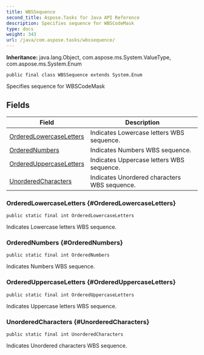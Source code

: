 ```yaml
---
title: WBSSequence
second_title: Aspose.Tasks for Java API Reference
description: Specifies sequence for WBSCodeMask
type: docs
weight: 343
url: /java/com.aspose.tasks/wbssequence/
---
```


**Inheritance:**
java.lang.Object, com.aspose.ms.System.ValueType, com.aspose.ms.System.Enum
```
public final class WBSSequence extends System.Enum
```

Specifies sequence for WBSCodeMask
## Fields

| Field | Description |
| --- | --- |
| [OrderedLowercaseLetters](#OrderedLowercaseLetters) | Indicates Lowercase letters WBS sequence. |
| [OrderedNumbers](#OrderedNumbers) | Indicates Numbers WBS sequence. |
| [OrderedUppercaseLetters](#OrderedUppercaseLetters) | Indicates Uppercase letters WBS sequence. |
| [UnorderedCharacters](#UnorderedCharacters) | Indicates Unordered characters WBS sequence. |
### OrderedLowercaseLetters {#OrderedLowercaseLetters}
```
public static final int OrderedLowercaseLetters
```


Indicates Lowercase letters WBS sequence.

### OrderedNumbers {#OrderedNumbers}
```
public static final int OrderedNumbers
```


Indicates Numbers WBS sequence.

### OrderedUppercaseLetters {#OrderedUppercaseLetters}
```
public static final int OrderedUppercaseLetters
```


Indicates Uppercase letters WBS sequence.

### UnorderedCharacters {#UnorderedCharacters}
```
public static final int UnorderedCharacters
```


Indicates Unordered characters WBS sequence.

